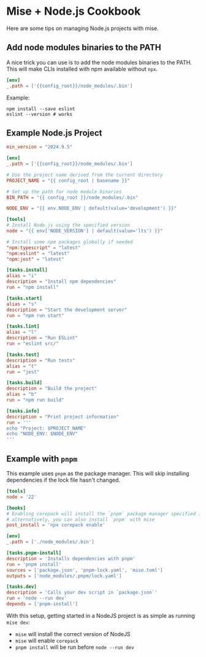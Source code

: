 # Mise + Node.js Cookbook

Here are some tips on managing Node.js projects with mise.

## Add node modules binaries to the PATH

A nice trick you can use is to add the node modules binaries to the PATH. This will make CLIs installed with npm
available without `npx`.

```toml [mise.toml]
[env]
_.path = ['{{config_root}}/node_modules/.bin']
```

Example:

```shell
npm install --save eslint
eslint --version # works
```

## Example Node.js Project

```toml [mise.toml]
min_version = "2024.9.5"

[env]
_.path = ['{{config_root}}/node_modules/.bin']

# Use the project name derived from the current directory
PROJECT_NAME = "{{ config_root | basename }}"

# Set up the path for node module binaries
BIN_PATH = "{{ config_root }}/node_modules/.bin"

NODE_ENV = "{{ env.NODE_ENV | default(value='development') }}"

[tools]
# Install Node.js using the specified version
node = "{{ env['NODE_VERSION'] | default(value='lts') }}"

# Install some npm packages globally if needed
"npm:typescript" = "latest"
"npm:eslint" = "latest"
"npm:jest" = "latest"

[tasks.install]
alias = "i"
description = "Install npm dependencies"
run = "npm install"

[tasks.start]
alias = "s"
description = "Start the development server"
run = "npm run start"

[tasks.lint]
alias = "l"
description = "Run ESLint"
run = "eslint src/"

[tasks.test]
description = "Run tests"
alias = "t"
run = "jest"

[tasks.build]
description = "Build the project"
alias = "b"
run = "npm run build"

[tasks.info]
description = "Print project information"
run = '''
echo "Project: $PROJECT_NAME"
echo "NODE_ENV: $NODE_ENV"
'''
```

## Example with `pnpm`

This example uses `pnpm` as the package manager. This will skip installing dependencies if the lock file hasn't changed.

```toml [mise.toml]
[tools]
node = '22'

[hooks]
# Enabling corepack will install the `pnpm` package manager specified in your package.json
# alternatively, you can also install `pnpm` with mise
post_install = 'npx corepack enable'

[env]
_.path = ['./node_modules/.bin']

[tasks.pnpm-install]
description = 'Installs dependencies with pnpm'
run = 'pnpm install'
sources = ['package.json', 'pnpm-lock.yaml', 'mise.toml']
outputs = ['node_modules/.pnpm/lock.yaml']

[tasks.dev]
description = 'Calls your dev script in `package.json`'
run = 'node --run dev'
depends = ['pnpm-install']
```

With this setup, getting started in a NodeJS project is as simple as running `mise dev`:

- `mise` will install the correct version of NodeJS
- `mise` will enable `corepack`
- `pnpm install` will be run before `node --run dev`
